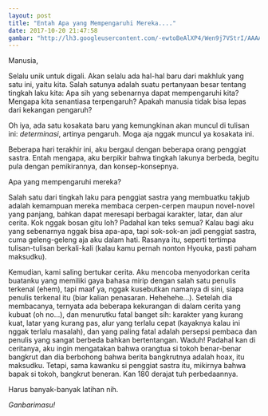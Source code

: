 ```yaml
---
layout: post
title: "Entah Apa yang Mempengaruhi Mereka...."
date: 2017-10-20 21:47:58
gambar: "http://lh3.googleusercontent.com/-ewtoBeAlXP4/Wen9j7VStrI/AAAAAAAACg8/KJJ2tDaaYMgewQVa49rgMm6BaBX8GFBdQCLcBGAs/h120/tidak-memiliki-hobi-700x394.png"
---
```


Manusia,

Selalu unik untuk digali. Akan selalu ada hal-hal baru dari makhluk yang satu ini, yaitu kita. Salah satunya adalah suatu pertanyaan besar tentang tingkah laku kita: Apa sih yang sebenarnya dapat mempengaruhi kita? Mengapa kita senantiasa terpengaruh? Apakah manusia tidak bisa lepas dari kekangan pengaruh?

Oh iya, ada satu kosakata baru yang kemungkinan akan muncul di tulisan ini: _determinasi_, artinya pengaruh. Moga aja nggak muncul ya kosakata ini.

Beberapa hari terakhir ini, aku bergaul dengan beberapa orang penggiat sastra. Entah mengapa, aku berpikir bahwa tingkah lakunya berbeda, begitu pula dengan pemikirannya, dan konsep-konsepnya.

Apa yang mempengaruhi mereka?

Salah satu dari tingkah laku para penggiat sastra yang membuatku takjub adalah kemampuan mereka membaca cerpen-cerpen maupun novel-novel yang panjang, bahkan dapat meresapi berbagai karakter, latar, dan alur cerita. Kok nggak bosan gitu loh? Padahal kan teks semua? Kalau bagi aku yang sebenarnya nggak bisa apa-apa, tapi sok-sok-an jadi penggiat sastra, cuma geleng-geleng aja aku dalam hati. Rasanya itu, seperti tertimpa tulisan-tulisan berkali-kali (kalau kamu pernah nonton Hyouka, pasti paham maksudku).

Kemudian, kami saling bertukar cerita. Aku mencoba menyodorkan cerita buatanku yang memiliki gaya bahasa mirip dengan salah satu penulis terkenal (ehem), tapi maaf ya, nggak kusebutkan namanya di sini, siapa penulis terkenal itu (biar kalian penasaran. Hehehehe...). Setelah dia membacanya, ternyata ada beberapa kekurangan di dalam cerita yang kubuat (oh no...), dan menurutku fatal banget sih: karakter yang kurang kuat, latar yang kurang pas, alur yang terlalu cepat (kayaknya kalau ini nggak terlalu masalah), dan yang paling fatal adalah persepsi pembaca dan penulis yang sangat berbeda bahkan bertentangan. Waduh! Padahal kan di ceritanya, aku ingin mengatakan bahwa orangtua si tokoh benar-benar bangkrut dan dia berbohong bahwa berita bangkrutnya adalah hoax, itu maksudku. Tetapi, sama kawanku si penggiat sastra itu, mikirnya bahwa bapak si tokoh, bangkrut beneran. Kan 180 derajat tuh perbedaannya.

Harus banyak-banyak latihan nih.

_Ganbarimasu!_